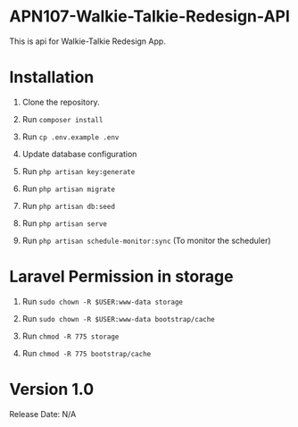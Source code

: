 # APN107-Walkie-Talkie-Redesign-API

This is api for Walkie-Talkie Redesign App.

Installation
=============

1. Clone the repository.

2. Run `composer install`

3. Run `cp .env.example .env`

4. Update database configuration

5. Run `php artisan key:generate`

6. Run `php artisan migrate`

7. Run `php artisan db:seed`

8. Run `php artisan serve`

9. Run `php artisan schedule-monitor:sync` (To monitor the scheduler)

Laravel Permission in storage
=============================

1. Run `sudo chown -R $USER:www-data storage`

2. Run `sudo chown -R $USER:www-data bootstrap/cache`

3. Run `chmod -R 775 storage`

4. Run `chmod -R 775 bootstrap/cache`

Version 1.0
=============

Release Date: N/A
